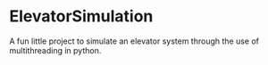 # ElevatorSimulation
 A fun little project to simulate an elevator system through the use of multithreading in python.
